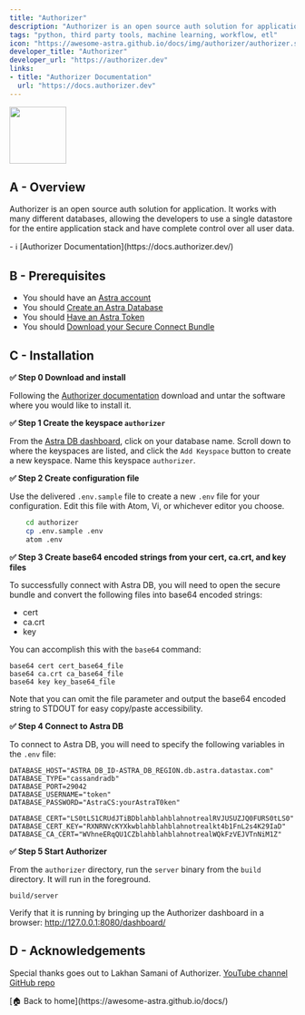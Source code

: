 ```yaml
---
title: "Authorizer"
description: "Authorizer is an open source auth solution for application.  It works with many different databases, allowing the developers to use a single datastore for the entire application stack and have complete control over all user data."
tags: "python, third party tools, machine learning, workflow, etl"
icon: "https://awesome-astra.github.io/docs/img/authorizer/authorizer.svg"
developer_title: "Authorizer"
developer_url: "https://authorizer.dev"
links:
- title: "Authorizer Documentation"
  url: "https://docs.authorizer.dev"
---
```


<div class="nosurface" markdown="1">
<img src="https://awesome-astra.github.io/docs/img/authorizer/authorizer.png" height="100px" />
</div>

## A - Overview

Authorizer is an open source auth solution for application.  It works with many different databases, allowing the developers to use a single datastore for the entire application stack and have complete control over all user data.

<div class="nosurface" markdown="1">
- ℹ️ [Authorizer Documentation](https://docs.authorizer.dev/)
</div>

## B - Prerequisites

<ul class="prerequisites">
    <li class="nosurface">You should have an <a href="https://astra.dev/3B7HcYo">Astra account</a></li>
    <li class="nosurface">You should <a href="https://awesome-astra.github.io/docs/pages/astra/create-instance/">Create an Astra Database</a></li>
    <li class="nosurface">You should <a href="https://awesome-astra.github.io/docs/pages/astra/create-token/">Have an Astra Token</a></li>
    <li class="nosurface">You should <a href="https://awesome-astra.github.io/docs/pages/astra/download-scb/">Download your Secure Connect Bundle</a></li>
</ul>

## C - Installation

**<span class="nosurface">✅</span> Step 0 Download and install**

Following the [Authorizer documentation](https://docs.authorizer.dev/deployment/binary) download and untar the software where you would like to install it.

**<span class="nosurface">✅</span> Step 1 Create the keyspace `authorizer`**

From the [Astra DB dashboard](https://astra.datastax.com), click on your database name. Scroll down to where the keyspaces are listed, and click the `Add Keyspace` button to create a new keyspace. Name this keyspace `authorizer`.

**<span class="nosurface">✅</span> Step 2 Create configuration file**

Use the delivered `.env.sample` file to create a new `.env` file for your configuration.  Edit this file with Atom, Vi, or whichever editor you choose.
```bash
    cd authorizer
    cp .env.sample .env
    atom .env
```

**<span class="nosurface">✅</span> Step 3 Create base64 encoded strings from your cert, ca.crt, and key files**

To successfully connect with Astra DB, you will need to open the secure bundle and convert the following files into base64 encoded strings:

 - cert
 - ca.crt
 - key

 You can accomplish this with the `base64` command:

```
base64 cert cert_base64_file
base64 ca.crt ca_base64_file
base64 key key_base64_file
```

Note that you can omit the file parameter and output the base64 encoded string to STDOUT for easy copy/paste accessibility.

**<span class="nosurface">✅</span> Step 4 Connect to Astra DB**

To connect to Astra DB, you will need to specify the following variables in the `.env` file:

```
DATABASE_HOST="ASTRA_DB_ID-ASTRA_DB_REGION.db.astra.datastax.com"
DATABASE_TYPE="cassandradb"
DATABASE_PORT=29042
DATABASE_USERNAME="token"
DATABASE_PASSWORD="AstraCS:yourAstraT0ken"

DATABASE_CERT="LS0tLS1CRUdJTiBDblahblahblahnotrealRVJUSUZJQ0FURS0tLS0"
DATABASE_CERT_KEY="RXNRNVcKYXkwblahblahblahnotrealkt4b1FnL2s4K29IaD"
DATABASE_CA_CERT="WVhneERqQU1CZblahblahblahnotrealWQkFzVEJVTnNiM1Z"
```

**<span class="nosurface">✅</span> Step 5 Start Authorizer**

From the `authorizer` directory, run the `server` binary from the `build` directory.  It will run in the foreground.
```
build/server
```

Verify that it is running by bringing up the Authorizer dashboard in a browser: http://127.0.0.1:8080/dashboard/

## D - Acknowledgements

Special thanks goes out to Lakhan Samani of Authorizer.
[YouTube channel](https://www.youtube.com/c/LakhanSamani/featured)
[GitHub repo](https://github.com/authorizerdev/authorizer)

<div class="nosurface" markdown="1">
[🏠 Back to home](https://awesome-astra.github.io/docs/) 
</div>
